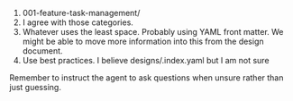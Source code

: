 1. 001-feature-task-management/
2. I agree with those categories.
3. Whatever uses the least space. Probably using YAML front matter. We might be able to move more information into this from the design document.
4. Use best practices. I believe designs/.index.yaml but I am not sure

Remember to instruct the agent to ask questions when unsure rather than just guessing.